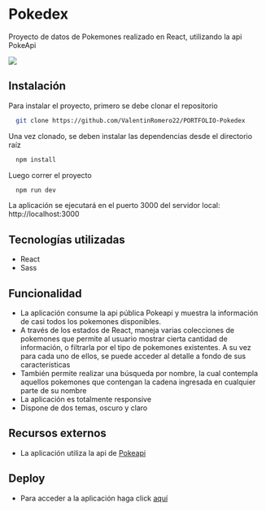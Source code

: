 # Pokedex

Proyecto de datos de Pokemones realizado en React, utilizando la api PokeApi


![](/userflow/userFlow.gif)


## Instalación

Para instalar el proyecto, primero se debe clonar el repositorio

```bash
  git clone https://github.com/ValentinRomero22/PORTFOLIO-Pokedex
```

Una vez clonado, se deben instalar las dependencias desde el directorio raíz
    
```bash
  npm install
```

Luego correr el proyecto

```bash
  npm run dev
```

La aplicación se ejecutará en el puerto 3000 del servidor local: http://localhost:3000


## Tecnologías utilizadas

* React
* Sass


## Funcionalidad

* La aplicación consume la api pública Pokeapi y muestra la información de casi todos los pokemones disponibles.
* A través de los estados de React, maneja varias colecciones de pokemones que permite al usuario mostrar cierta cantidad de información, o filtrarla por el tipo de pokemones existentes. A su vez para cada uno de ellos, se puede acceder al detalle a fondo de sus características
* También permite realizar una búsqueda por nombre, la cual contempla aquellos pokemones que contengan la cadena ingresada en cualquier parte de su nombre
* La aplicación es totalmente responsive
* Dispone de dos temas, oscuro y claro


## Recursos externos

 - La aplicación utiliza la api de [Pokeapi](https://pokeapi.co/)



## Deploy 

* Para acceder a la aplicación haga click [aquí](https://pokedexvr22.netlify.app)